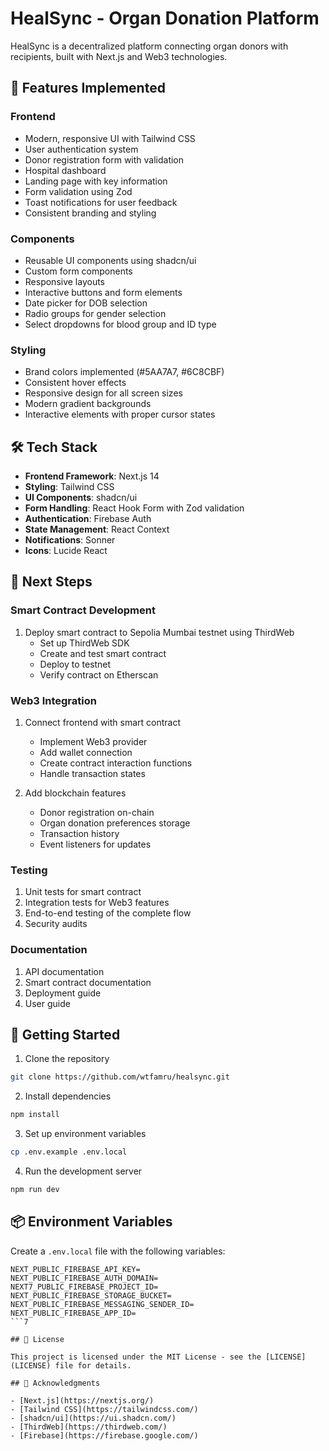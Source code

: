 # HealSync - Organ Donation Platform

HealSync is a decentralized platform connecting organ donors with recipients, built with Next.js and Web3 technologies.

## 🚀 Features Implemented

### Frontend
- Modern, responsive UI with Tailwind CSS
- User authentication system
- Donor registration form with validation
- Hospital dashboard
- Landing page with key information
- Form validation using Zod
- Toast notifications for user feedback
- Consistent branding and styling

### Components
- Reusable UI components using shadcn/ui
- Custom form components
- Responsive layouts
- Interactive buttons and form elements
- Date picker for DOB selection
- Radio groups for gender selection
- Select dropdowns for blood group and ID type

### Styling
- Brand colors implemented (#5AA7A7, #6C8CBF)
- Consistent hover effects
- Responsive design for all screen sizes
- Modern gradient backgrounds
- Interactive elements with proper cursor states

## 🛠️ Tech Stack

- **Frontend Framework**: Next.js 14
- **Styling**: Tailwind CSS
- **UI Components**: shadcn/ui
- **Form Handling**: React Hook Form with Zod validation
- **Authentication**: Firebase Auth
- **State Management**: React Context
- **Notifications**: Sonner
- **Icons**: Lucide React

## 📝 Next Steps

### Smart Contract Development
1. Deploy smart contract to Sepolia Mumbai testnet using ThirdWeb
   - Set up ThirdWeb SDK
   - Create and test smart contract
   - Deploy to testnet
   - Verify contract on Etherscan

### Web3 Integration
1. Connect frontend with smart contract
   - Implement Web3 provider
   - Add wallet connection
   - Create contract interaction functions
   - Handle transaction states

2. Add blockchain features
   - Donor registration on-chain
   - Organ donation preferences storage
   - Transaction history
   - Event listeners for updates

### Testing
1. Unit tests for smart contract
2. Integration tests for Web3 features
3. End-to-end testing of the complete flow
4. Security audits

### Documentation
1. API documentation
2. Smart contract documentation
3. Deployment guide
4. User guide

## 🚀 Getting Started

1. Clone the repository
```bash
git clone https://github.com/wtfamru/healsync.git
```

2. Install dependencies
```bash
npm install
```

3. Set up environment variables
```bash
cp .env.example .env.local
```

4. Run the development server
```bash
npm run dev
```

## 📦 Environment Variables

Create a `.env.local` file with the following variables:
```
NEXT_PUBLIC_FIREBASE_API_KEY=
NEXT_PUBLIC_FIREBASE_AUTH_DOMAIN=
NEXT7_PUBLIC_FIREBASE_PROJECT_ID=
NEXT_PUBLIC_FIREBASE_STORAGE_BUCKET=
NEXT_PUBLIC_FIREBASE_MESSAGING_SENDER_ID=
NEXT_PUBLIC_FIREBASE_APP_ID=
```7

## 📄 License

This project is licensed under the MIT License - see the [LICENSE](LICENSE) file for details.

## 🙏 Acknowledgments

- [Next.js](https://nextjs.org/)
- [Tailwind CSS](https://tailwindcss.com/)
- [shadcn/ui](https://ui.shadcn.com/)
- [ThirdWeb](https://thirdweb.com/)
- [Firebase](https://firebase.google.com/)
